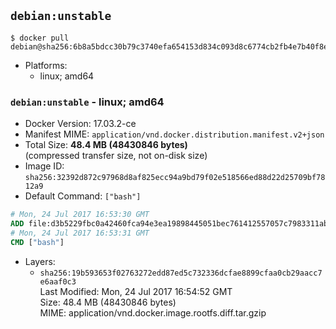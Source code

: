 ## `debian:unstable`

```console
$ docker pull debian@sha256:6b8a5bdcc30b79c3740efa654153d834c093d8c6774cb2fb4e7b40f8e5cb0f09
```

-	Platforms:
	-	linux; amd64

### `debian:unstable` - linux; amd64

-	Docker Version: 17.03.2-ce
-	Manifest MIME: `application/vnd.docker.distribution.manifest.v2+json`
-	Total Size: **48.4 MB (48430846 bytes)**  
	(compressed transfer size, not on-disk size)
-	Image ID: `sha256:32392d872c97968d8af825ecc94a9bd79f02e518566ed88d22d25709bf7812a9`
-	Default Command: `["bash"]`

```dockerfile
# Mon, 24 Jul 2017 16:53:30 GMT
ADD file:d3b5229fbc0a42460fca94e3ea19898445051bec761412557057c7983311ab3e in / 
# Mon, 24 Jul 2017 16:53:31 GMT
CMD ["bash"]
```

-	Layers:
	-	`sha256:19b593653f02763272edd87ed5c732336dcfae8899cfaa0cb29aacc7e6aaf0c3`  
		Last Modified: Mon, 24 Jul 2017 16:54:52 GMT  
		Size: 48.4 MB (48430846 bytes)  
		MIME: application/vnd.docker.image.rootfs.diff.tar.gzip
